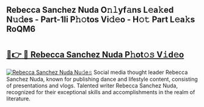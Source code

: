 ## Rebecca Sanchez Nuda O𝚗𝚕yf𝚊ns L𝚎a𝚔ed N𝚞𝚍es - Part-1Ii P𝚑𝚘tos Vi𝚍𝚎o - H𝚘𝚝 Part L𝚎a𝚔s RoQM6

# <h2><a href="http://kf5w3nl.oniu.top/?m=Rebecca+Sanchez+Nuda">🔗👉 🔴 Rebecca Sanchez Nuda P𝚑ot𝚘𝚜 V𝚒d𝚎o</a></h2>

[![Rebecca Sanchez Nuda Nu𝚍e𝚜](https://i.imgur.com/0qMVB7G.gif)](http://kf5w3nl.oniu.top/?m=Rebecca+Sanchez+Nuda)
Social media thought leader Rebecca Sanchez Nuda, known for publishing dance and lifestyle content, consisting of presentations and vlogs. Talented writer Rebecca Sanchez Nuda, recognized for their exceptional skills and accomplishments in the realm of literature.  
